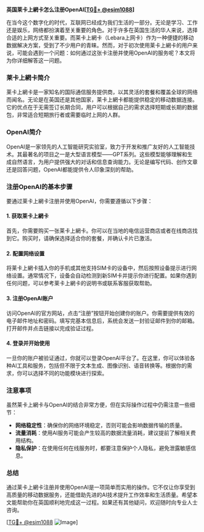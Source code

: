 **英国莱卡上網卡怎么注册OpenAI[[TG💪+ @esim1088](https://t.me/s/esim1088)]**

在当今这个数字化的时代，互联网已经成为我们生活的一部分。无论是学习、工作还是娱乐，网络都扮演着至关重要的角色。对于许多在英国生活的华人来说，选择合适的上网方式至关重要。而莱卡上網卡（Lebara上网卡）作为一种便捷的移动数据解决方案，受到了不少用户的青睐。然而，对于初次使用莱卡上網卡的用户来说，可能会遇到一个问题：如何通过这张卡注册并使用OpenAI的服务呢？本文将为你详细解答这一问题。

### 莱卡上網卡简介

莱卡上網卡是一家知名的国际通信服务提供商，以其灵活的套餐和覆盖全球的网络而闻名。无论是在英国还是其他国家，莱卡上網卡都能提供稳定的移动数据连接。它的优点在于无需签订长期合同，用户可以根据自己的需求选择短期或长期的数据包，非常适合短期旅行者或需要临时上网的人群。

### OpenAI简介

OpenAI是一家领先的人工智能研究实验室，致力于开发和推广友好的人工智能技术。其最著名的项目之一是大型语言模型——GPT系列。这些模型能够理解和生成自然语言，为用户提供强大的对话和信息查询能力。无论是编写代码、创作文章还是回答问题，OpenAI都能提供令人印象深刻的帮助。

### 注册OpenAI的基本步骤

要通过莱卡上網卡注册并使用OpenAI，你需要遵循以下步骤：

#### 1. 获取莱卡上網卡

首先，你需要购买一张莱卡上網卡。你可以在当地的电信运营商店或者在线商店找到它。购买时，请确保选择适合你的套餐，并确认卡片已激活。

#### 2. 配置网络设置

将莱卡上網卡插入你的手机或其他支持SIM卡的设备中，然后按照设备提示进行网络设置。通常情况下，设备会自动检测到新SIM卡并提示你进行配置。如果你遇到任何问题，可以参考莱卡上網卡的说明书或联系客服获取帮助。

#### 3. 注册OpenAI账户

访问OpenAI的官方网站，点击“注册”按钮开始创建你的账户。你需要提供有效的电子邮件地址和密码。填写完基本信息后，系统会发送一封验证邮件到你的邮箱。打开邮件并点击链接以完成验证过程。

#### 4. 登录并开始使用

一旦你的账户被验证通过，你就可以登录OpenAI平台了。在这里，你可以体验各种AI工具和服务，包括但不限于文本生成、图像识别、语音转换等。根据你的需求，你可以选择不同的功能模块进行探索。

### 注意事项

虽然莱卡上網卡与OpenAI的结合非常方便，但在实际操作过程中仍需注意一些细节：

- **网络稳定性**：确保你的网络环境稳定，否则可能会影响数据传输的质量。
- **流量消耗**：使用AI服务可能会产生较高的数据流量消耗，建议提前了解相关费用结构。
- **隐私保护**：在使用任何在线服务时，都要注意保护个人隐私，避免泄露敏感信息。

### 总结

通过莱卡上網卡注册并使用OpenAI是一项简单而实用的操作。它不仅让你享受到高质量的移动数据服务，还能借助先进的AI技术提升工作效率和生活质量。希望本文能帮助你在英国顺利地完成这一过程。如果还有其他疑问，欢迎随时向专业人士咨询。

[[TG💪+ @esim1088](https://t.me/s/esim1088) ![Image](https://i.postimg.cc/4NQfJmqS/Snipaste-2025-05-13-00-14-12.png)]